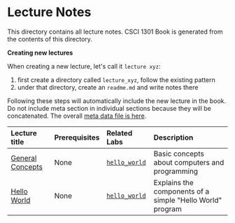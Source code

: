 # Lecture Notes

This directory contains all lecture notes. CSCI 1301 Book is generated from the contents of this directory.

**Creating new lectures**

When creating a new lecture, let's call it `lecture xyz`:

1. first create a directory called `lecture_xyz`, follow the existing pattern
2. under that directory, create an `readme.md` and write notes there

Following these steps will automatically include the new lecture in the book. Do not include
meta section in individual sections because they will be concatenated. The overall [meta data file is here](/templates/meta.md).

    
<!-- Add descriptions of all lectures here -->

| Lecture title | Prerequisites | Related Labs |  Description |
| :--- | :--- | :--- | :--- |
| [General Concepts](/lectures/general_concepts) | None | [`hello_world`](/labs/hello_world) | Basic concepts about computers and programming |
| [Hello World](/lectures/hello_world) | None | [`hello_world`](/labs/hello_world) | Explains the components of a simple "Hello World" program |